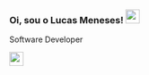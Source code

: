 ### Oi, sou o Lucas Meneses! <img src="https://media.giphy.com/media/hvRJCLFzcasrR4ia7z/giphy.gif" width="25" height="25">
Software Developer

<div>
  <a href="https://www.linkedin.com/in/lucas-meneses/" target="_blank">
    <img src="https://img.shields.io/badge/LinkedIn-0077B5?style=for-the-badge&logo=linkedin&logoColor=white" height="25" />
  </a>
</div>

<br>

